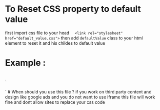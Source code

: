 # To Reset CSS property to default value
first import css file to your head
`  <link rel="stylesheet" href="default_value.css">`
then add `defaultValue` class to your html element to reset it and his childes to default value
# Example :
#
`<div class="defaultValue">

</div>`
# When should you use this file ?
if you work on third party content and design like google ads and you do not want
 to use iframe this file will work fine and dont allow sites to replace your css code 